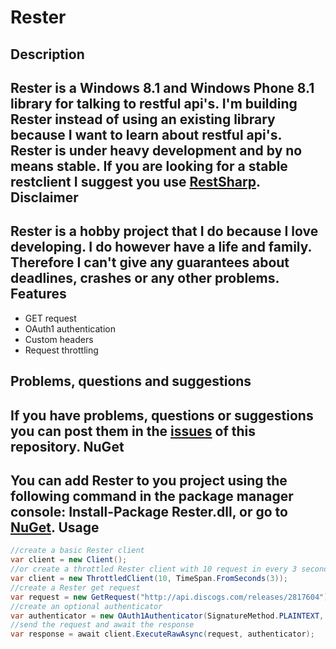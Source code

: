Rester
=
Description
-
Rester is a Windows 8.1 and Windows Phone 8.1 library for talking to restful api's. I'm building Rester instead of using an existing library because I want to learn about restful api's.
Rester is under heavy development and by no means stable. If you are looking for a stable restclient I suggest you use [RestSharp](http://restsharp.org/).
Disclaimer
-
Rester is a hobby project that I do because I love developing. I do however have a life and family. Therefore I can't give any guarantees about deadlines, crashes or any other problems.
Features
-
* GET request
* OAuth1 authentication
* Custom headers
* Request throttling

Problems, questions and suggestions
-
If you have problems, questions or suggestions you can post them in the [issues](https://github.com/bartw/Rester/issues) of this repository.
NuGet
-
You can add Rester to you project using the following command in the package manager console: 
Install-Package Rester.dll, or go to [NuGet](https://www.nuget.org/packages/Rester.dll/1.0.0).
Usage
-
```c#
//create a basic Rester client
var client = new Client();
//or create a throttled Rester client with 10 request in every 3 seconds
var client = new ThrottledClient(10, TimeSpan.FromSeconds(3));
//create a Rester get request
var request = new GetRequest("http://api.discogs.com/releases/2817604");
//create an optional authenticator
var authenticator = new OAuth1Authenticator(SignatureMethod.PLAINTEXT, consumerKey, consumerSecret, tokenKey, tokenSecret, verifier);
//send the request and await the response
var response = await client.ExecuteRawAsync(request, authenticator);
```

